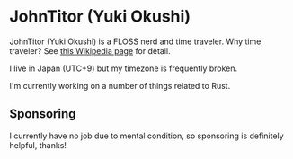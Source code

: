 # JohnTitor (Yuki Okushi)

JohnTitor (Yuki Okushi) is a FLOSS nerd and time traveler.
Why time traveler? See [this Wikipedia page](https://en.wikipedia.org/wiki/John_Titor) for detail.

I live in Japan (UTC+9) but my timezone is frequently broken.

I'm currently working on a number of things related to Rust.

## Sponsoring

I currently have no job due to mental condition, so sponsoring is definitely helpful, thanks!
